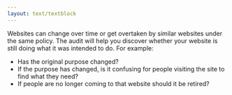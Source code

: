 ```yaml
---
layout: text/textblock
---
```


Websites can change over time or get overtaken by similar websites under the same policy.
The audit will help you discover whether your website is still doing what it was intended to do. For example:
- Has the original purpose changed?
- If the purpose has changed, is it confusing for people visiting the site to find what they need?
- If people are no longer coming to that website should it be retired?
